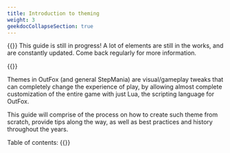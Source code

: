 ```yaml
---
title: Introduction to theming
weight: 3
geekdocCollapseSection: true
---
```


{{<hint warning>}}
This guide is still in progress! A lot of elements are still in the works, and are constantly updated.
Come back regularly for more information.
<!--, which are being written on the `theming` branch of this wiki.-->
{{</hint>}}

Themes in OutFox (and general StepMania) are visual/gameplay tweaks that can completely change the experience of play, by allowing almost complete customization of the entire game with just Lua, the scripting language for OutFox.

This guide will comprise of the process on how to create such theme from scratch, provide tips along the way, as well as best practices and history throughout the years.

Table of contents:
{{<toc-tree>}}